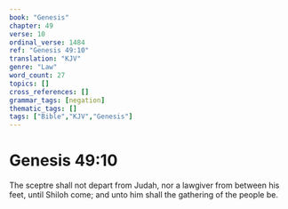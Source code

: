 ```yaml
---
book: "Genesis"
chapter: 49
verse: 10
ordinal_verse: 1484
ref: "Genesis 49:10"
translation: "KJV"
genre: "Law"
word_count: 27
topics: []
cross_references: []
grammar_tags: [negation]
thematic_tags: []
tags: ["Bible","KJV","Genesis"]
---
```


# Genesis 49:10

The sceptre shall not depart from Judah, nor a lawgiver from between his feet, until Shiloh come; and unto him shall the gathering of the people be.

